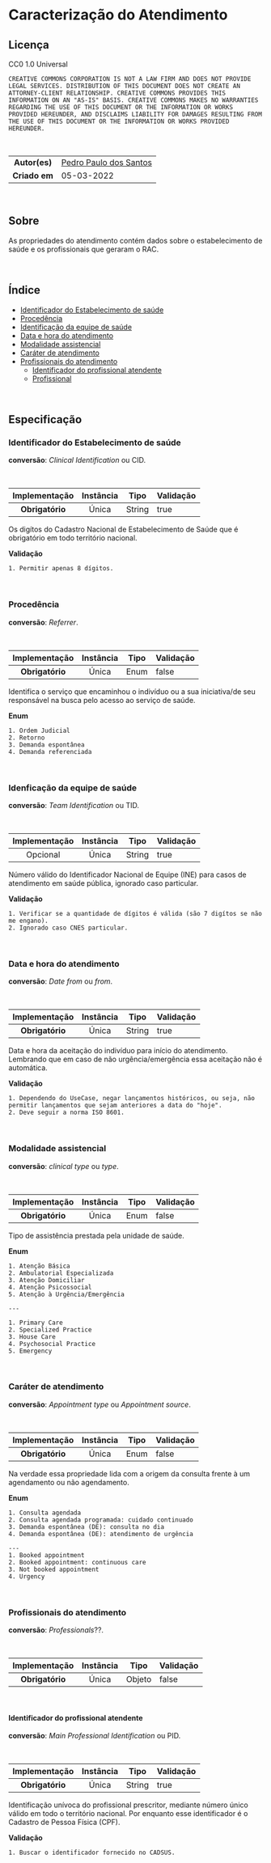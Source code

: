 # Caracterização do Atendimento

## Licença

CC0 1.0 Universal

    CREATIVE COMMONS CORPORATION IS NOT A LAW FIRM AND DOES NOT PROVIDE
    LEGAL SERVICES. DISTRIBUTION OF THIS DOCUMENT DOES NOT CREATE AN
    ATTORNEY-CLIENT RELATIONSHIP. CREATIVE COMMONS PROVIDES THIS
    INFORMATION ON AN "AS-IS" BASIS. CREATIVE COMMONS MAKES NO WARRANTIES
    REGARDING THE USE OF THIS DOCUMENT OR THE INFORMATION OR WORKS
    PROVIDED HEREUNDER, AND DISCLAIMS LIABILITY FOR DAMAGES RESULTING FROM
    THE USE OF THIS DOCUMENT OR THE INFORMATION OR WORKS PROVIDED
    HEREUNDER.

<br>

|||
|:-------------:|:------------|
|  **Autor(es)**  | [Pedro Paulo dos Santos](https://github.com/dr2pedro)
| **Criado em** | 05-03-2022 |

<br>


## Sobre
As propriedades do atendimento contém dados sobre o estabelecimento de saúde e os profissionais que geraram o RAC.

<br>

## Índice

- [Identificador do Estabelecimento de saúde](appointment.md#identificador-do-estabelecimento-de-saúde)
- [Procedência](appointment.md#procedência)
- [Identificação da equipe de saúde](appointment.md#idenficação-da-equipe-de-saúde)
- [Data e hora do atendimento](appointment.md#data-e-hora-do-atendimento)
- [Modalidade assistencial](appointment.md#modalidade-assistencial)
- [Caráter de atendimento](appointment.md#caráter-de-atendimento)
- [Profissionais do atendimento](appointment.md#profissionais-do-atendimento)
    - [Identificador do profissional atendente](appointment.md#identificador-do-profissional-atendente)
    - [Profissional](professional.md)

<br>

## Especificação

### Identificador do Estabelecimento de saúde
**conversão**: _Clinical Identification_ ou CID.

<br>

|  Implementação   |  Instância  |           Tipo         | Validação |
|:----------------:|:-----------:|:----------------------:|:----------|
|  **Obrigatório** | Única       |          String        |   true    |

Os digítos do Cadastro Nacional de Estabelecimento de Saúde que é obrigatório em todo território nacional.

**Validação**
```
1. Permitir apenas 8 dígitos.
```

<br>

### Procedência
**conversão**: _Referrer_.

<br>

|  Implementação   |  Instância  |           Tipo         | Validação |
|:----------------:|:-----------:|:----------------------:|:----------|
|  **Obrigatório** | Única       |          Enum          |  false    |

Identifica o serviço que encaminhou o indivíduo ou a sua iniciativa/de seu responsável na busca pelo acesso ao serviço de saúde.

**Enum**
```
1. Ordem Judicial
2. Retorno
3. Demanda espontânea
4. Demanda referenciada
```

<br>

### Idenficação da equipe de saúde
**conversão**: _Team Identification_ ou TID.

<br>

|  Implementação   |  Instância  |           Tipo         | Validação |
|:----------------:|:-----------:|:----------------------:|:----------|
|     Opcional     | Única       |          String        |  true     |

Número válido do Identificador Nacional de Equipe (INE) para casos de atendimento em saúde pública, ignorado caso particular.

**Validação**
```
1. Verificar se a quantidade de dígitos é válida (são 7 digítos se não me engano).
2. Ignorado caso CNES particular.
```

<br>

### Data e hora do atendimento
**conversão**: _Date from_ ou _from_.

<br>

|  Implementação   |  Instância  |           Tipo         | Validação |
|:----------------:|:-----------:|:----------------------:|:----------|
| **Obrigatório**  | Única       |          String        |  true     |

Data e hora da aceitação do indivíduo para início do atendimento. Lembrando que em caso de não urgência/emergência essa aceitação não é automática.

**Validação**
```
1. Dependendo do UseCase, negar lançamentos históricos, ou seja, não permitir lançamentos que sejam anteriores a data do "hoje".
2. Deve seguir a norma ISO 8601.
```

<br>

### Modalidade assistencial
**conversão**: _clinical type_ ou _type_.

<br>

|  Implementação   |  Instância  |           Tipo         | Validação |
|:----------------:|:-----------:|:----------------------:|:----------|
| **Obrigatório**  | Única       |           Enum         |  false    |

Tipo de assistência prestada pela unidade de saúde.

**Enum**
```
1. Atenção Básica
2. Ambulatorial Especializada  
3. Atenção Domiciliar
4. Atenção Psicossocial
5. Atenção à Urgência/Emergência

---

1. Primary Care
2. Specialized Practice
3. House Care
4. Psychosocial Practice
5. Emergency
```

<br>

### Caráter de atendimento
**conversão**: _Appointment type_ ou _Appointment source_.

<br>

|  Implementação   |  Instância  |           Tipo         | Validação |
|:----------------:|:-----------:|:----------------------:|:----------|
| **Obrigatório**  | Única       |           Enum         |  false    |

Na verdade essa propriedade lida com a origem da consulta frente à um agendamento ou não agendamento.

**Enum**
```
1. Consulta agendada
2. Consulta agendada programada: cuidado continuado
3. Demanda espontânea (DE): consulta no dia
4. Demanda espontânea (DE): atendimento de urgência

---
1. Booked appointment
2. Booked appointment: continuous care
3. Not booked appointment
4. Urgency
```

<br>

### Profissionais do atendimento
**conversão**: _Professionals_??.

<br>

|  Implementação   |  Instância  |     Tipo      | Validação |
|:----------------:|:-----------:|:-------------:|:----------|
| **Obrigatório**  | Única       |    Objeto     |  false    |

<br>

#### Identificador do profissional atendente
**conversão**: _Main Professional Identification_ ou PID.

<br>

|  Implementação   |  Instância  |     Tipo      | Validação |
|:----------------:|:-----------:|:-------------:|:----------|
| **Obrigatório**  | Única       |    String     |   true    |

Identificação unívoca do profissional prescritor, mediante número único válido em todo o território nacional. Por enquanto esse identificador é o Cadastro de Pessoa Física (CPF).

**Validação**
```
1. Buscar o identificador fornecido no CADSUS.
```

<br>
